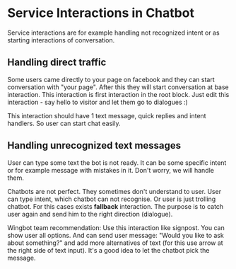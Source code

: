 # Service Interactions in Chatbot

Service interactions are for example handling not recognized intent or as starting interactions of conversation.

## Handling direct traffic

Some users came directly to your page on facebook and they can start conversation with "your page". After this they will start conversation at base interaction. This interaction is first interaction in the root block. Just edit this interaction - say hello to visitor and let them go to dialogues :) 

This interaction should have 1 text message, quick replies and intent handlers. So user can start chat easily.

## Handling unrecognized text messages

User can type some text the bot is not ready. It can be some specific intent or for example message with mistakes in it. Don't worry, we will handle them.

Chatbots are not perfect. They sometimes don't understand to user. User can type intent, which chatbot can not recognise. Or user is just trolling chatbot. For this cases exists **fallback** interaction. The purpose is to catch user again and send him to the right direction (dialogue). 

Wingbot team recommendation: Use this interaction like signpost. You can show user all options. And can send user message: "Would you like to ask about something?" and add more alternatives of text (for this use arrow at the right side of text input). It's a good idea to let the chatbot pick the message.

